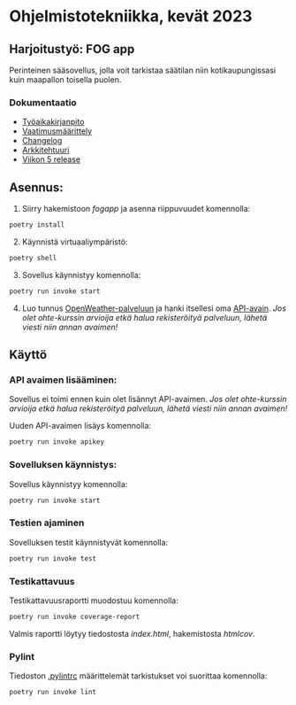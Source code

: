 # Ohjelmistotekniikka, kevät 2023

## Harjoitustyö: FOG app

Perinteinen sääsovellus, jolla voit tarkistaa säätilan niin kotikaupungissasi kuin maapallon toisella puolen.

### Dokumentaatio

- [Työaikakirjanpito](https://github.com/stalola/ot-harjoitustyo/blob/main/fogapp/dokumentaatio/tuntikirjanpito.md)
- [Vaatimusmäärittely](https://github.com/stalola/ot-harjoitustyo/blob/main/fogapp/dokumentaatio/vaatimusmaarittely.md)
- [Changelog](https://github.com/stalola/ot-harjoitustyo/blob/main/fogapp/dokumentaatio/changelog.md)
- [Arkkitehtuuri](https://github.com/stalola/ot-harjoitustyo/blob/main/fogapp/dokumentaatio/arkkitehtuuri.md)
- [Viikon 5 release](https://github.com/stalola/ot-harjoitustyo/releases/tag/viikko5)

## Asennus:

1. Siirry hakemistoon _fogapp_ ja asenna riippuvuudet komennolla:

```bash
poetry install
```
2. Käynnistä virtuaaliympäristö:

```bash
poetry shell
```
3. Sovellus käynnistyy komennolla:

```bash
poetry run invoke start
```
4. Luo tunnus [OpenWeather-palveluun](https://home.openweathermap.org/users/sign_up) ja hanki itsellesi oma [API-avain](https://home.openweathermap.org/api_keys). *Jos olet ohte-kurssin arvioija etkä halua rekisteröityä palveluun, lähetä viesti niin annan avaimen!*

## Käyttö

### API avaimen lisääminen:

Sovellus ei toimi ennen kuin olet lisännyt API-avaimen. *Jos olet ohte-kurssin arvioija etkä halua rekisteröityä palveluun, lähetä viesti niin annan avaimen!*

Uuden API-avaimen lisäys komennolla:

```bash
poetry run invoke apikey
```

### Sovelluksen käynnistys:

Sovellus käynnistyy komennolla:

```bash
poetry run invoke start
```

### Testien ajaminen

Sovelluksen testit käynnistyvät komennolla:

```bash
poetry run invoke test
```

### Testikattavuus

Testikattavuusraportti muodostuu komennolla:

```bash
poetry run invoke coverage-report
```

Valmis raportti löytyy tiedostosta _index.html_, hakemistosta _htmlcov_.

### Pylint

Tiedoston [.pylintrc](https://github.com/stalola/ot-harjoitustyo/blob/main/fogapp/.pylintrc) määrittelemät tarkistukset voi suorittaa komennolla:

```bash
poetry run invoke lint
```
